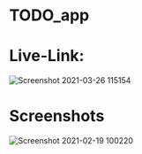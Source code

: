 # TODO_app
# Live-Link:
![Screenshot 2021-03-26 115154](https://user-images.githubusercontent.com/70049584/112591333-39894480-8e2a-11eb-86de-2096be571d6e.png)
# Screenshots
![Screenshot 2021-02-19 100220](https://user-images.githubusercontent.com/70049584/112591806-f24f8380-8e2a-11eb-9c2b-b8650933aae5.png)

